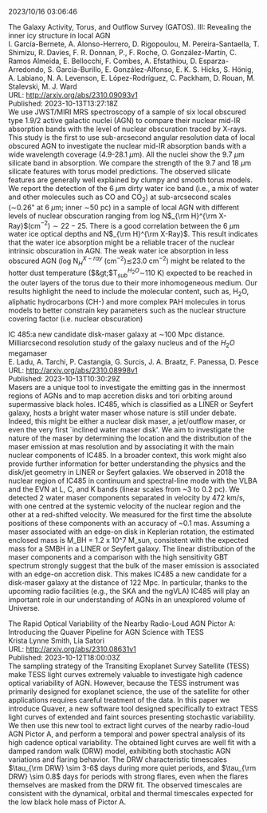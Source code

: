 2023/10/16 03:06:46  

The Galaxy Activity, Torus, and Outflow Survey (GATOS). III: Revealing
  the inner icy structure in local AGN  
I. García-Bernete, A. Alonso-Herrero, D. Rigopoulou, M. Pereira-Santaella, T. Shimizu, R. Davies, F. R. Donnan,  P., F. Roche, O. González-Martín, C. Ramos Almeida, E. Bellocchi, F. Combes, A. Efstathiou, D. Esparza-Arredondo, S. García-Burillo, E. González-Alfonso, E. K. S. Hicks, S. Hönig, A. Labiano, N. A. Levenson, E. López-Rodríguez, C. Packham, D. Rouan, M. Stalevski, M. J. Ward  
URL: http://arxiv.org/abs/2310.09093v1  
Published: 2023-10-13T13:27:18Z  
  We use JWST/MIRI MRS spectroscopy of a sample of six local obscured type 1.9/2 active galactic nuclei (AGN) to compare their nuclear mid-IR absorption bands with the level of nuclear obscuration traced by X-rays. This study is the first to use sub-arcsecond angular resolution data of local obscured AGN to investigate the nuclear mid-IR absorption bands with a wide wavelength coverage (4.9-28.1 $\mu$m). All the nuclei show the 9.7 $\mu$m silicate band in absorption. We compare the strength of the 9.7 and 18 $\mu$m silicate features with torus model predictions. The observed silicate features are generally well explained by clumpy and smooth torus models. We report the detection of the 6 $\mu$m dirty water ice band (i.e., a mix of water and other molecules such as CO and CO$_2$) at sub-arcsecond scales ($\sim$0.26" at 6 $\mu$m; inner $\sim$50 pc) in a sample of local AGN with different levels of nuclear obscuration ranging from log N$_{\rm H}^{\rm X-Ray}$(cm$^{-2}$)$\sim22-25$. There is a good correlation between the 6 $\mu$m water ice optical depths and N$_{\rm H}^{\rm X-Ray}$. This result indicates that the water ice absorption might be a reliable tracer of the nuclear intrinsic obscuration in AGN. The weak water ice absorption in less obscured AGN (log N$_H^{X-ray}$ (cm$^{-2}$)$\lesssim$23.0 cm$^{-2}$) might be related to the hotter dust temperature ($&gt;$T$_{sub}^{H_2O}\sim$110 K) expected to be reached in the outer layers of the torus due to their more inhomogeneous medium. Our results highlight the need to include the molecular content, such as, H$_2$O, aliphatic hydrocarbons (CH-) and more complex PAH molecules in torus models to better constrain key parameters such as the nuclear structure covering factor (i.e. nuclear obscuration)   

IC 485:a new candidate disk-maser galaxy at $\sim$100 Mpc distance.
  Milliarcsecond resolution study of the galaxy nucleus and of the $H_{2}O$
  megamaser  
E. Ladu, A. Tarchi, P. Castangia, G. Surcis, J. A. Braatz, F. Panessa, D. Pesce  
URL: http://arxiv.org/abs/2310.08998v1  
Published: 2023-10-13T10:30:29Z  
  Masers are a unique tool to investigate the emitting gas in the innermost regions of AGNs and to map accretion disks and tori orbiting around supermassive black holes. IC485, which is classified as a LINER or Seyfert galaxy, hosts a bright water maser whose nature is still under debate. Indeed, this might be either a nuclear disk maser, a jet/outflow maser, or even the very first `inclined water maser disk'. We aim to investigate the nature of the maser by determining the location and the distribution of the maser emission at mas resolution and by associating it with the main nuclear components of IC485. In a broader context, this work might also provide further information for better understanding the physics and the disk/jet geometry in LINER or Seyfert galaxies. We observed in 2018 the nuclear region of IC485 in continuum and spectral-line mode with the VLBA and the EVN at L, C, and K bands (linear scales from ~3 to 0.2 pc). We detected 2 water maser components separated in velocity by 472 km/s, with one centred at the systemic velocity of the nuclear region and the other at a red-shifted velocity. We measured for the first time the absolute positions of these components with an accuracy of ~0.1 mas. Assuming a maser associated with an edge-on disk in Keplerian rotation, the estimated enclosed mass is M_BH = 1.2 x 10^7 M_sun, consistent with the expected mass for a SMBH in a LINER or Seyfert galaxy. The linear distribution of the maser components and a comparison with the high sensitivity GBT spectrum strongly suggest that the bulk of the maser emission is associated with an edge-on accretion disk. This makes IC485 a new candidate for a disk-maser galaxy at the distance of 122 Mpc. In particular, thanks to the upcoming radio facilities (e.g., the SKA and the ngVLA) IC485 will play an important role in our understanding of AGNs in an unexplored volume of Universe.   

The Rapid Optical Variability of the Nearby Radio-Loud AGN Pictor A:
  Introducing the Quaver Pipeline for AGN Science with TESS  
Krista Lynne Smith, Lia Satori  
URL: http://arxiv.org/abs/2310.08631v1  
Published: 2023-10-12T18:00:03Z  
  The sampling strategy of the Transiting Exoplanet Survey Satellite (TESS) make TESS light curves extremely valuable to investigate high cadence optical variability of AGN. However, because the TESS instrument was primarily designed for exoplanet science, the use of the satellite for other applications requires careful treatment of the data. In this paper we introduce Quaver, a new software tool designed specifically to extract TESS light curves of extended and faint sources presenting stochastic variability. We then use this new tool to extract light curves of the nearby radio-loud AGN Pictor A, and perform a temporal and power spectral analysis of its high cadence optical variability. The obtained light curves are well fit with a damped random walk (DRW) model, exhibiting both stochastic AGN variations and flaring behavior. The DRW characteristic timescales $\tau_{\rm DRW} \sim 3-6$ days during more quiet periods, and $\tau_{\rm DRW} \sim 0.8$ days for periods with strong flares, even when the flares themselves are masked from the DRW fit. The observed timescales are consistent with the dynamical, orbital and thermal timescales expected for the low black hole mass of Pictor A.   

